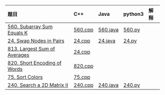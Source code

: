 |题目|C++|Java|python3|解释|
| :---------- | :---------- | :---------- | :---------- | :----------
|[560. Subarray Sum Equals K](https://leetcode.com/problems/subarray-sum-equals-k/description/)|[560.cpp](/C++/560.cpp)|[560.java](/java/560.java)|[560.py](/py/560.py)|
|[24. Swap Nodes in Pairs](https://leetcode.com/problems/swap-nodes-in-pairs/description/)|[24.cpp](/C++/24.cpp)|[24.java](/java/24.java)|[24.py](/py/24.py)|
|[813. Largest Sum of Averages](https://leetcode.com/problems/largest-sum-of-averages/description/)|[24.cpp](/C++/813.cpp)|
|[820. Short Encoding of Words](https://leetcode.com/problems/short-encoding-of-words/description/)|[820.cpp](/C++/820.cpp)|
|[75. Sort Colors](https://leetcode.com/problems/sort-colors/description/)|[75.cpp](/C++/75.cpp)|
|[240. Search a 2D Matrix II](https://leetcode.com/problems/search-a-2d-matrix-ii/description/)|[240.cpp](/C++/240.cpp)|[240.java](/java/240.java)|[240.py](/py/240.py)|

